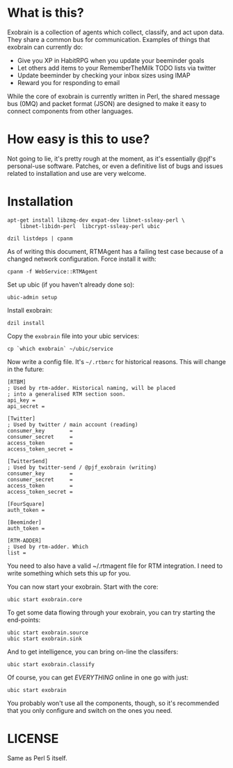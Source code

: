 # What is this?

Exobrain is a collection of agents which collect, classify, and act
upon data. They share a common bus for communication. Examples of
things that exobrain can currently do:

* Give you XP in HabitRPG when you update your beeminder goals
* Let others add items to your RememberTheMilk TODO lists via twitter
* Update beeminder by checking your inbox sizes using IMAP
* Reward you for responding to email

While the core of exobrain is currently written in Perl, the shared
message bus (0MQ) and packet format (JSON) are designed to make it
easy to connect components from other languages.

# How easy is this to use?

Not going to lie, it's pretty rough at the moment, as it's essentially
@pjf's personal-use software. Patches, or even a definitive list of
bugs and issues related to installation and use are very welcome.

# Installation

    apt-get install libzmq-dev expat-dev libnet-ssleay-perl \
        libnet-libidn-perl  libcrypt-ssleay-perl ubic

    dzil listdeps | cpanm

As of writing this document, RTMAgent has a failing test case because
of a changed network configuration. Force install it with:

    cpanm -f WebService::RTMAgent

Set up ubic (if you haven't already done so):

    ubic-admin setup

Install exobrain:

    dzil install

Copy the `exobrain` file into your ubic services:

    cp `which exobrain` ~/ubic/service

Now write a config file. It's `~/.rtbmrc` for historical reasons. This will
change in the future:

    [RTBM]
    ; Used by rtm-adder. Historical naming, will be placed
    ; into a generalised RTM section soon.
    api_key = 
    api_secret = 

    [Twitter]
    ; Used by twitter / main account (reading)
    consumer_key        = 
    consumer_secret     = 
    access_token        = 
    access_token_secret = 

    [TwitterSend]
    ; Used by twitter-send / @pjf_exobrain (writing)
    consumer_key        = 
    consumer_secret     = 
    access_token        =
    access_token_secret =

    [FourSquare]
    auth_token =

    [Beeminder]
    auth_token =

    [RTM-ADDER]
    ; Used by rtm-adder. Which 
    list = 

You need to also have a valid ~/.rtmagent file for RTM integration. I need to
write something which sets this up for you.

You can now start your exobrain. Start with the core:

    ubic start exobrain.core

To get some data flowing through your exobrain, you can try starting
the end-points:

    ubic start exobrain.source
    ubic start exobrain.sink

And to get intelligence, you can bring on-line the classifers:

    ubic start exobrain.classify

Of course, you can get *EVERYTHING* online in one go with just:

    ubic start exobrain

You probably won't use all the components, though, so it's recommended
that you only configure and switch on the ones you need.

# LICENSE

Same as Perl 5 itself.
